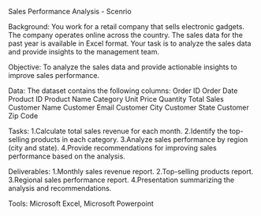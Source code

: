 Sales Performance Analysis - Scenrio

Background:
    You work for a retail company that sells electronic gadgets. The company operates online across the country. The sales data for the past year is available in Excel format. Your task is to analyze the sales data and provide insights to the management team.

Objective:
    To analyze the sales data and provide actionable insights to improve sales performance.

Data:
    The dataset contains the following columns:
        Order ID
        Order Date
        Product ID
        Product Name
        Category
        Unit Price
        Quantity
        Total Sales
        Customer Name
        Customer Email
        Customer City
        Customer State
        Customer Zip Code


Tasks:
    1.Calculate total sales revenue for each month.
    2.Identify the top-selling products in each category.
    3.Analyze sales performance by region (city and state).
    4.Provide recommendations for improving sales performance based on the analysis.


Deliverables:
    1.Monthly sales revenue report.
    2.Top-selling products report.
    3.Regional sales performance report.
    4.Presentation summarizing the analysis and recommendations.


Tools:
    Microsoft Excel, Microsoft Powerpoint
